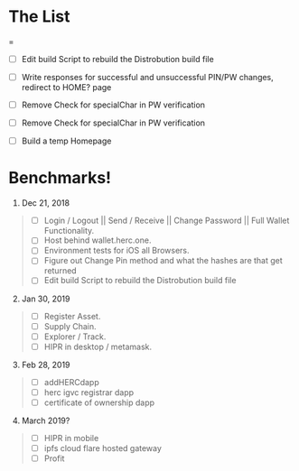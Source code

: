 # The List
=

  -[ ]  Edit build Script to rebuild the Distrobution build file 
 
  -[ ]  Write responses for successful and unsuccessful PIN/PW changes, redirect to HOME? page    
 
  -[ ]  Remove Check for specialChar in PW verification 

  -[ ]  Remove Check for specialChar in PW verification 

  -[ ]  Build a temp Homepage

# Benchmarks!
 1. Dec 21, 2018
> - [ ] Login / Logout || Send / Receive || Change Password || Full Wallet Functionality.  
> - [ ] Host behind wallet.herc.one.   
> - [ ] Environment tests for iOS all Browsers.  
> - [ ] Figure out Change Pin method and what the hashes are that get returned
> - [ ] Edit build Script to rebuild the Distrobution build file 



2. Jan 30, 2019 
> - [ ] Register Asset.   
> - [ ] Supply Chain.   
> - [ ] Explorer  / Track.  
> - [ ] HIPR in desktop / metamask.   
  

3. Feb 28, 2019
> - [ ] addHERCdapp 
> - [ ] herc igvc registrar dapp 
> - [ ] certificate of ownership dapp 


4. March 2019?  
> - [ ]  HIPR in mobile 
> - [ ]  ipfs cloud flare hosted gateway 
> - [ ] Profit